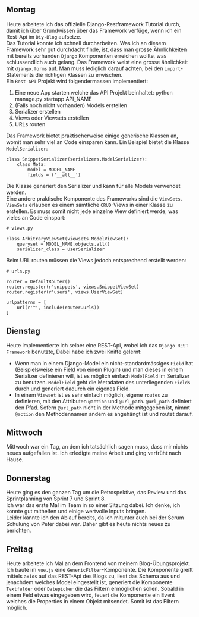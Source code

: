 ## Montag
Heute arbeitete ich das offizielle Django-Restframework Tutorial durch, damit ich über Grundwissen über das Framework verfüge, wenn ich ein Rest-Api im `Diy-Blog` aufsetze.  
Das Tutorial konnte ich schnell durcharbeiten. Was ich an diesem Framework sehr gut durchdacht finde, ist, dass man grosse Ähnlichkeiten mit bereits vorhanden `Django` Komponenten erreichen wollte, was schlussendlich auch gelang. Das Framework weist eine grosse ähnlichkeit mit `django.forms` auf. Man muss lediglich darauf achten, bei den `import`-Statements die richtigen Klassen zu erwischen.  
Ein `Rest-API` Projekt wird folgendermassen implementiert:

1. Eine neue App starten welche das API Projekt beinhaltet: python manage.py startapp API_NAME
1. (Falls noch nicht vorhanden) Models erstellen
1. Serializer erstellen
1. Views oder Viewsets erstellen
1. URLs routen

Das Framework bietet praktischerweise einige generische Klassen an, womit man sehr viel an Code einsparen kann. Ein Beispiel bietet die Klasse `ModelSerializer`:

```
class SnippetSerializer(serializers.ModelSerializer):
    class Meta:
        model = MODEL_NAME
        fields = ('__all__')
```

Die Klasse generiert den Serializer und kann für alle Models verwendet werden.  
Eine andere praktische Komponente des Frameworks sind die `ViewSets`. `ViewSets` erlauben es einem sämtliche `CRUD`-Views in einer Klasse zu erstellen. Es muss somit nicht jede einzelne View definiert werde, was vieles an Code einspart:

```
# views.py

class ArbitraryViewSet(viewsets.ModelViewSet):
    queryset = MODEL_NAME.objects.all()
    serializer_class = UserSerializer

```

Beim URL routen müssen die Views jedoch entsprechend erstellt werden:

```
# urls.py

router = DefaultRouter()
router.register(r'snippets', views.SnippetViewSet)
router.register(r'users', views.UserViewSet)

urlpatterns = [
    url(r'^', include(router.urls))
]
```

## Dienstag
Heute implementierte ich selber eine REST-Api, wobei ich das `Django REST Framework` benutzte, Dabei habe ich zwei Kniffe gelernt:  
- Wenn man in einem Django-Model ein nicht-standardmässiges `Field` hat (Beispielsweise ein Field von einem Plugin) und man dieses in einem Serializer definieren will, ist es möglich einfach `ModelField` im Serializer zu benutzen. `ModelField` geht die Metadaten des unterliegenden `Fields` durch und generiert dadurch ein eigenes Field.
- In einem `Viewset` ist es sehr einfach möglich, eigene `routes` zu definieren, mit den Attributen `@action` und `@url_path`. `@url_path` definiert den Pfad. Sofern `@url_path` nicht in der Methode mitgegeben ist, nimmt `@action` den Methodennamen andem es angehängt ist und routet darauf.

## Mittwoch
Mittwoch war ein Tag, an dem ich tatsächlich sagen muss, dass mir nichts neues aufgefallen ist. Ich erledigte meine Arbeit und ging verfrüht nach Hause.

## Donnerstag
Heute ging es den ganzen Tag um die Retrospektive, das Review und das Sprintplanning von Sprint 7 und Sprint 8.  
Ich war das erste Mal im Team in so einer Sitzung dabei. Ich denke, ich konnte gut mithelfen und einige wertvolle Inputs bringen.  
Leider kannte ich den Ablauf bereits, da ich mitunter auch bei der Scrum Schulung von Peter dabei war. Daher gibt es heute nichts neues zu berichten.

## Freitag
Heute arbeitete ich Mal an dem Frontend von meinem Blog-Übungsprojekt. Ich baute im `vue.js` eine `GenericFilter`-Komponente. Die Komponente greift mittels `axios` auf das REST-Api des Blogs zu, liest das Schema aus und jenachdem welches Model eingestellt ist, generiert die Komponente `Textfelder` oder `Datepicker` die das Filtern ermöglichen sollen. Sobald in einem Feld etwas eingegeben wird, feuert die Komponente ein Event welches die Properties in einem Objekt mitsendet. Somit ist das Filtern möglich.
